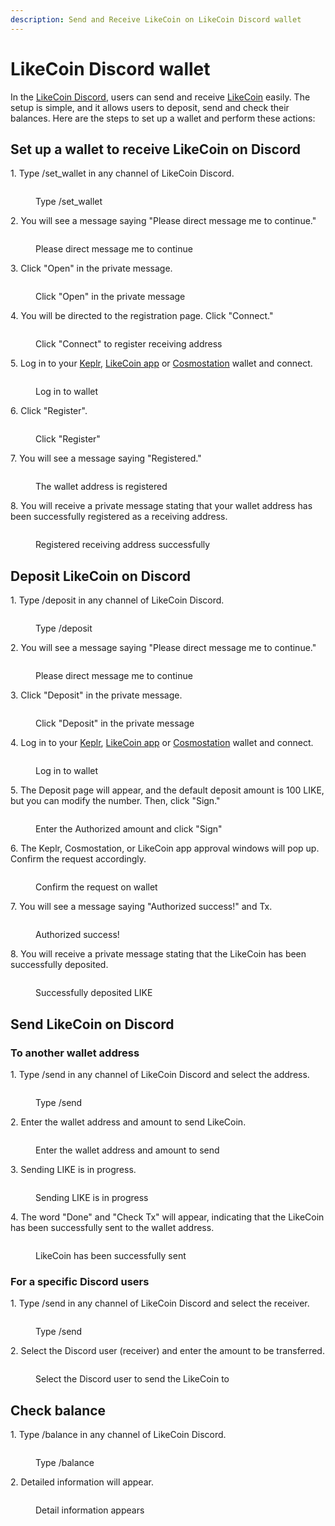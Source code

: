 ```yaml
---
description: Send and Receive LikeCoin on LikeCoin Discord wallet
---
```


# LikeCoin Discord wallet

In the [LikeCoin Discord](https://discord.com/invite/likecoin), users can send and receive [LikeCoin](https://like.co/) easily. The setup is simple, and it allows users to deposit, send and check their balances. Here are the steps to set up a wallet and perform these actions:

## Set up a wallet to receive LikeCoin on Discord

1\. Type /set\_wallet in any channel of LikeCoin Discord.

<figure><img src="../../.gitbook/assets/discord set wallet 1.png" alt=""><figcaption><p>Type /set_wallet</p></figcaption></figure>

2\. You will see a message saying "Please direct message me to continue."

<figure><img src="../../.gitbook/assets/discord set wallet 2.png" alt=""><figcaption><p>Please direct message me to continue</p></figcaption></figure>

3\. Click "Open" in the private message.

<figure><img src="../../.gitbook/assets/discord set wallet 3.png" alt=""><figcaption><p>Click "Open" in the private message</p></figcaption></figure>

4\. You will be directed to the registration page. Click "Connect."

<figure><img src="../../.gitbook/assets/discord set wallet 4.png" alt=""><figcaption><p>Click "Connect" to register receiving address</p></figcaption></figure>

5\. Log in to your [Keplr](../wallet/keplr/), [LikeCoin app](../../user-guide/liker-land/download.md) or [Cosmostation](../wallet/cosmostation/) wallet and connect.

<figure><img src="../../.gitbook/assets/discord set wallet 5.png" alt=""><figcaption><p>Log in to wallet</p></figcaption></figure>

6\. Click "Register".

<figure><img src="../../.gitbook/assets/discord set wallet 6.png" alt=""><figcaption><p>Click "Register"</p></figcaption></figure>

7\. You will see a message saying "Registered."

<figure><img src="../../.gitbook/assets/discord set wallet 7.png" alt=""><figcaption><p>The wallet address is registered</p></figcaption></figure>

8\. You will receive a private message stating that your wallet address has been successfully registered as a receiving address.

<figure><img src="../../.gitbook/assets/discord set wallet 8.png" alt=""><figcaption><p>Registered receiving address successfully</p></figcaption></figure>

## Deposit LikeCoin on Discord

1\. Type /deposit in any channel of LikeCoin Discord.

<figure><img src="../../.gitbook/assets/discord deposit 1.png" alt=""><figcaption><p>Type /deposit</p></figcaption></figure>

2\. You will see a message saying "Please direct message me to continue."

<figure><img src="../../.gitbook/assets/discord deposit 2.png" alt=""><figcaption><p>Please direct message me to continue</p></figcaption></figure>

3\. Click "Deposit" in the private message.

<figure><img src="../../.gitbook/assets/discord deposit 3.png" alt=""><figcaption><p>Click "Deposit" in the private message</p></figcaption></figure>

4\. Log in to your [Keplr](../wallet/keplr/), [LikeCoin app](../../user-guide/liker-land/download.md) or [Cosmostation](../wallet/cosmostation/) wallet and connect.

<figure><img src="../../.gitbook/assets/discord deposit 4.png" alt=""><figcaption><p>Log in to wallet</p></figcaption></figure>

5\. The Deposit page will appear, and the default deposit amount is 100 LIKE, but you can modify the number. Then, click "Sign."

<figure><img src="../../.gitbook/assets/discord deposit 5.png" alt=""><figcaption><p>Enter the Authorized amount and click "Sign"</p></figcaption></figure>

6\. The Keplr, Cosmostation, or LikeCoin app approval windows will pop up. Confirm the request accordingly.

<figure><img src="../../.gitbook/assets/discord deposit 6.png" alt=""><figcaption><p>Confirm the request on wallet</p></figcaption></figure>

7\. You will see a message saying "Authorized success!" and Tx.

<figure><img src="../../.gitbook/assets/discord deposit 7.png" alt=""><figcaption><p>Authorized success!</p></figcaption></figure>

8\. You will receive a private message stating that the LikeCoin has been successfully deposited.

<figure><img src="../../.gitbook/assets/discord deposit 8.png" alt=""><figcaption><p>Successfully deposited LIKE</p></figcaption></figure>

## Send LikeCoin on Discord

### To another wallet address

1\. Type /send in any channel of LikeCoin Discord and select the address.

<figure><img src="../../.gitbook/assets/discord send 1.png" alt=""><figcaption><p>Type /send</p></figcaption></figure>

2\. Enter the wallet address and amount to send LikeCoin.

<figure><img src="../../.gitbook/assets/discord send 2.png" alt=""><figcaption><p>Enter the wallet address and amount to send</p></figcaption></figure>

3\. Sending LIKE is in progress.

<figure><img src="../../.gitbook/assets/discord send 3.png" alt=""><figcaption><p>Sending LIKE is in progress</p></figcaption></figure>

4\. The word "Done" and "Check Tx" will appear, indicating that the LikeCoin has been successfully sent to the wallet address.

<figure><img src="../../.gitbook/assets/discord send 4.png" alt=""><figcaption><p>LikeCoin has been successfully sent</p></figcaption></figure>

### For a specific Discord users

1\. Type /send in any channel of LikeCoin Discord and select the receiver.

<figure><img src="../../.gitbook/assets/discord send 5.png" alt=""><figcaption><p>Type /send</p></figcaption></figure>

2\. Select the Discord user (receiver) and enter the amount to be transferred.

<figure><img src="../../.gitbook/assets/discord send 6.png" alt=""><figcaption><p>Select the Discord user to send the LikeCoin to</p></figcaption></figure>

## Check balance

1\. Type /balance in any channel of LikeCoin Discord.

<figure><img src="../../.gitbook/assets/discord balance 1.png" alt=""><figcaption><p>Type /balance</p></figcaption></figure>

2\. Detailed information will appear.

<figure><img src="../../.gitbook/assets/discord balance 2.png" alt=""><figcaption><p>Detail information appears</p></figcaption></figure>
